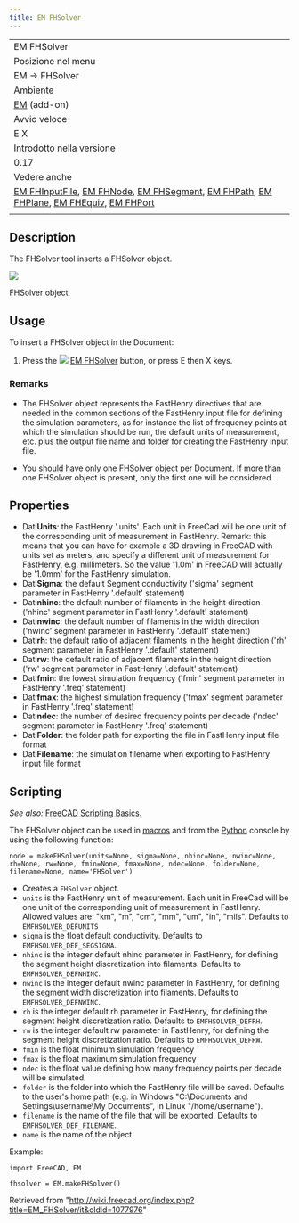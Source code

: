 ```yaml
---
title: EM FHSolver
---
```

|  |
| --- |
| EM FHSolver |
| Posizione nel menu |
| EM → FHSolver |
| Ambiente |
| [EM](/EM_Workbench/it "EM Workbench/it") (add-on) |
| Avvio veloce |
| E X |
| Introdotto nella versione |
| 0.17 |
| Vedere anche |
| [EM FHInputFile](/EM_FHInputFile/it "EM FHInputFile/it"), [EM FHNode](/EM_FHNode/it "EM FHNode/it"), [EM FHSegment](/EM_FHSegment/it "EM FHSegment/it"), [EM FHPath](/EM_FHPath/it "EM FHPath/it"), [EM FHPlane](/EM_FHPlane/it "EM FHPlane/it"), [EM FHEquiv](/EM_FHEquiv/it "EM FHEquiv/it"), [EM FHPort](/EM_FHPort/it "EM FHPort/it") |
|  |

## Description

The FHSolver tool inserts a FHSolver object.

![](/images/EM_FHSolver_Example.png)

FHSolver object

## Usage

To insert a FHSolver object in the Document:

1. Press the ![](/images/EM_FHSolver.svg) [EM FHSolver](/EM_FHSolver "EM FHSolver") button, or press E then X keys.

### Remarks

* The FHSolver object represents the FastHenry directives that are needed in the common sections of the FastHenry input file for defining the simulation parameters, as for instance the list of frequency points at which the simulation should be run, the default units of measurement, etc. plus the output file name and folder for creating the FastHenry input file.

* You should have only one FHSolver object per Document. If more than one FHSolver object is present, only the first one will be considered.

## Properties

* Dati**Units**: the FastHenry '.units'. Each unit in FreeCad will be one unit of the corresponding unit of measurement in FastHenry. Remark: this means that you can have for example a 3D drawing in FreeCAD with units set as meters, and specify a different unit of measurement for FastHenry, e.g. millimeters. So the value '1.0m' in FreeCAD will actually be '1.0mm' for the FastHenry simulation.
* Dati**Sigma**: the default Segment conductivity ('sigma' segment parameter in FastHenry '.default' statement)
* Dati**nhinc**: the default number of filaments in the height direction ('nhinc' segment parameter in FastHenry '.default' statement)
* Dati**nwinc**: the default number of filaments in the width direction ('nwinc' segment parameter in FastHenry '.default' statement)
* Dati**rh**: the default ratio of adjacent filaments in the height direction ('rh' segment parameter in FastHenry '.default' statement)
* Dati**rw**: the default ratio of adjacent filaments in the height direction ('rw' segment parameter in FastHenry '.default' statement)
* Dati**fmin**: the lowest simulation frequency ('fmin' segment parameter in FastHenry '.freq' statement)
* Dati**fmax**: the highest simulation frequency ('fmax' segment parameter in FastHenry '.freq' statement)
* Dati**ndec**: the number of desired frequency points per decade ('ndec' segment parameter in FastHenry '.freq' statement)
* Dati**Folder**: the folder path for exporting the file in FastHenry input file format
* Dati**Filename**: the simulation filename when exporting to FastHenry input file format

## Scripting

*See also:* [FreeCAD Scripting Basics](/FreeCAD_Scripting_Basics "FreeCAD Scripting Basics").

The FHSolver object can be used in [macros](/Macros "Macros") and from the [Python](/Python "Python") console by using the following function:

```
node = makeFHSolver(units=None, sigma=None, nhinc=None, nwinc=None, rh=None, rw=None, fmin=None, fmax=None, ndec=None, folder=None, filename=None, name='FHSolver')

```

* Creates a `FHSolver` object.
* `units` is the FastHenry unit of measurement. Each unit in FreeCad will be one unit of the corresponding unit of measurement in FastHenry. Allowed values are: "km", "m", "cm", "mm", "um", "in", "mils". Defaults to `EMFHSOLVER_DEFUNITS`
* `sigma` is the float default conductivity. Defaults to `EMFHSOLVER_DEF_SEGSIGMA`.
* `nhinc` is the integer default nhinc parameter in FastHenry, for defining the segment height discretization into filaments. Defaults to `EMFHSOLVER_DEFNHINC`.
* `nwinc` is the integer default nwinc parameter in FastHenry, for defining the segment width discretization into filaments. Defaults to `EMFHSOLVER_DEFNWINC`.
* `rh` is the integer default rh parameter in FastHenry, for defining the segment height discretization ratio. Defaults to `EMFHSOLVER_DEFRH`.
* `rw` is the integer default rw parameter in FastHenry, for defining the segment height discretization ratio. Defaults to `EMFHSOLVER_DEFRW`.
* `fmin` is the float minimum simulation frequency
* `fmax` is the float maximum simulation frequency
* `ndec` is the float value defining how many frequency points per decade will be simulated.
* `folder` is the folder into which the FastHenry file will be saved. Defaults to the user's home path (e.g. in Windows "C:\Documents and Settings\username\My Documents", in Linux "/home/username").
* `filename` is the name of the file that will be exported. Defaults to `EMFHSOLVER_DEF_FILENAME`.
* `name` is the name of the object

Example:

```
import FreeCAD, EM

fhsolver = EM.makeFHSolver()

```

Retrieved from "<http://wiki.freecad.org/index.php?title=EM_FHSolver/it&oldid=1077976>"